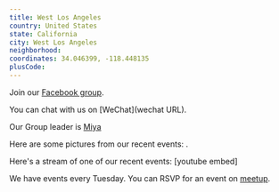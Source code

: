 ```yaml
---
title: West Los Angeles
country: United States
state: California
city: West Los Angeles
neighborhood: 
coordinates: 34.046399, -118.448135
plusCode:
---
```

Join our [Facebook group](https://www.facebook.com/groups/freecodecampwestla).

You can chat with us on [WeChat](wechat URL).

Our Group leader is [Miya](freecodecamp.org/miya)

Here are some pictures from our recent events:
![]().

Here's a stream of one of our recent events:
[youtube embed]

We have events every Tuesday. You can RSVP for an event on [meetup](meetupurl).
